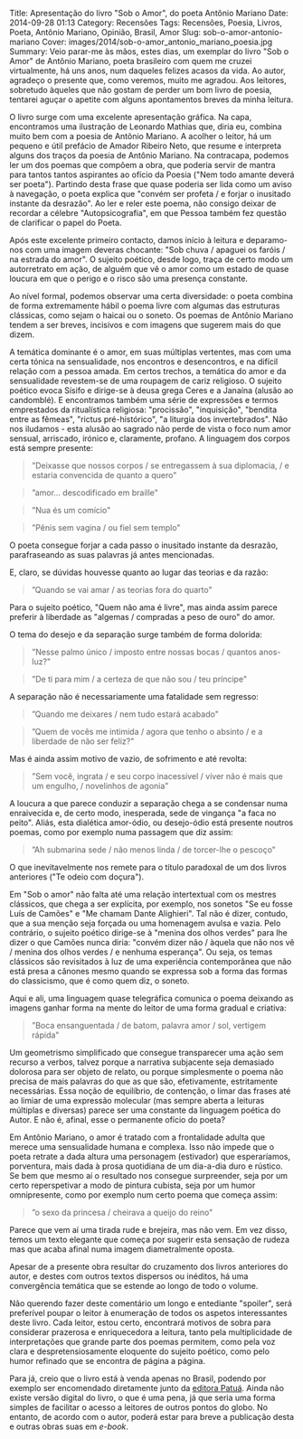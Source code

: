 Title: Apresentação do livro "Sob o Amor", do poeta Antônio Mariano
Date: 2014-09-28 01:13
Category: Recensões
Tags: Recensões, Poesia, Livros, Poeta, Antônio Mariano, Opinião, Brasil, Amor
Slug: sob-o-amor-antonio-mariano
Cover: images/2014/sob-o-amor_antonio_mariano_poesia.jpg
Summary: Veio parar-me às mãos, estes dias, um exemplar do livro "Sob o Amor" de Antônio Mariano, poeta brasileiro com quem me cruzei virtualmente, há uns anos, num daqueles felizes acasos da vida. Ao autor, agradeço o presente que, como veremos, muito me agradou. Aos leitores, sobretudo àqueles que não gostam de perder um bom livro de poesia, tentarei aguçar o apetite com alguns apontamentos breves da minha leitura.

O livro surge com uma excelente apresentação gráfica. Na capa, encontramos uma ilustração de Leonardo Mathias que, diria eu, combina muito bem com a poesia de Antônio Mariano. A acolher o leitor, há um pequeno e útil prefácio de Amador Ribeiro Neto, que resume e interpreta alguns dos traços da poesia de Antônio Mariano. Na contracapa, podemos ler um dos poemas que compõem a obra, que poderia servir de mantra para tantos tantos aspirantes ao ofício da Poesia ("Nem todo amante deverá ser poeta"). Partindo desta frase que quase poderia ser lida como um aviso à navegação, o poeta explica que "convém ser profeta / e forjar o inusitado instante da desrazão". Ao ler e reler este poema, não consigo deixar de recordar a célebre "Autopsicografia", em que Pessoa também fez questão de clarificar o papel do Poeta.

Após este excelente primeiro contacto, damos início à leitura e deparamo-nos com uma imagem deveras chocante: "Sob chuva / apaguei os faróis / na estrada do amor". O sujeito poético, desde logo, traça de certo modo um autorretrato em ação, de alguém que vê o amor como um estado de quase loucura em que o perigo e o risco são uma presença constante.

Ao nível formal, podemos observar uma certa diversidade: o poeta combina de forma extremamente hábil o poema livre com algumas das estruturas clássicas, como sejam o haicai ou o soneto. Os poemas de Antônio Mariano tendem a ser breves, incisivos e com imagens que sugerem mais do que dizem.

A temática dominante é o amor, em suas múltiplas vertentes, mas com uma certa tónica na sensualidade, nos encontros e desencontros, e na difícil relação com a pessoa amada. Em certos trechos, a temática do amor e da sensualidade revestem-se de uma roupagem de cariz religioso. O sujeito poético evoca Sísifo e dirige-se à deusa grega Ceres e a Janaína (alusão ao candomblé). E encontramos também uma série de expressões e termos emprestados da ritualística religiosa: "procissão", "inquisição", "bendita entre as fêmeas", "rictus pré-histórico", "a liturgia dos invertebrados". Não nos iludamos - esta alusão ao sagrado não perde de vista o foco num amor sensual, arriscado, irónico e, claramente, profano. A linguagem dos corpos está sempre presente:

> ”Deixasse que nossos corpos / se entregassem à sua diplomacia, / e estaria convencida de quanto a quero"

> ”amor... descodificado em braille"

> ”Nua és um comício"

> ”Pênis sem vagina / ou fiel sem templo"

O poeta consegue forjar a cada passo o inusitado instante da desrazão, parafraseando as suas palavras já antes mencionadas.

E, claro, se dúvidas houvesse quanto ao lugar das teorias e da razão:

> ”Quando se vai amar / as teorias fora do quarto"

Para o sujeito poético, "Quem não ama é livre", mas ainda assim parece preferir à liberdade as "algemas / compradas a peso de ouro" do amor.

O tema do desejo e da separação surge também de forma dolorida:

> ”Nesse palmo único / imposto entre nossas bocas / quantos anos-luz?"

> ”De ti para mim / a certeza de que não sou / teu príncipe"

A separação não é necessariamente uma fatalidade sem regresso:

> ”Quando me deixares / nem tudo estará acabado"

> ”Quem de vocês me intimida / agora que tenho o absinto / e a liberdade de não ser feliz?"

Mas é ainda assim motivo de vazio, de sofrimento e até revolta:

> ”Sem você, ingrata / e seu corpo inacessível / viver não é mais que um engulho, / novelinhos de agonia"

A loucura a que parece conduzir a separação chega a se condensar numa enraivecida e, de certo modo, inesperada, sede de vingança "a faca no peito". Aliás, esta dialética amor-ódio, ou desejo-ódio está presente noutros poemas, como por exemplo numa passagem que diz assim:

> ”Ah submarina sede / não menos linda / de torcer-lhe o pescoço"

O que inevitavelmente nos remete para o título paradoxal de um dos livros anteriores ("Te odeio com doçura").

Em "Sob o amor" não falta até uma relação intertextual com os mestres clássicos, que chega a ser explícita, por exemplo, nos sonetos "Se eu fosse Luís de Camões" e "Me chamam Dante Alighieri". Tal não é dizer, contudo, que a sua menção seja forçada ou uma homenagem avulsa e vazia. Pelo contrário, o sujeito poético dirige-se à "menina dos olhos verdes" para lhe dizer o que Camões nunca diria: "convém dizer não / àquela que não nos vê / menina dos olhos verdes / e nenhuma esperança". Ou seja, os temas clássicos são revisitados à luz de uma experiência contemporânea que não está presa a cânones mesmo quando se expressa sob a forma das formas do classicismo, que é como quem diz, o soneto.

Aqui e ali, uma linguagem quase telegráfica comunica o poema deixando as imagens ganhar forma na mente do leitor de uma forma gradual e criativa:

> ”Boca ensanguentada / de batom, palavra amor / sol, vertigem rápida"

Um geometrismo simplificado que consegue transparecer uma ação sem recurso a verbos, talvez porque a narrativa subjacente seja demasiado dolorosa para ser objeto de relato, ou porque simplesmente o poema não precisa de mais palavras do que as que são, efetivamente, estritamente necessárias. Essa noção de equilíbrio, de contenção, o limar das frases até ao limiar de uma expressão molecular (mas sempre aberta a leituras múltiplas e diversas) parece ser uma constante da linguagem poética do Autor. E não é, afinal, esse o permanente ofício do poeta?

Em Antônio Mariano, o amor é tratado com a frontalidade adulta que merece uma sensualidade humana e complexa. Isso não impede que o poeta retrate a dada altura uma personagem (estivador) que esperaríamos, porventura, mais dada à prosa quotidiana de um dia-a-dia duro e rústico. Se bem que mesmo aí o resultado nos consegue surpreender, seja por um certo reperspetivar a modo de pintura cubista, seja por um humor omnipresente, como por exemplo num certo poema que começa assim:

> ”o sexo da princesa / cheirava a queijo do reino"

Parece que vem aí uma tirada rude e brejeira, mas não vem. Em vez disso, temos um texto elegante que começa por sugerir esta sensação de rudeza mas que acaba afinal numa imagem diametralmente oposta.

Apesar de a presente obra resultar do cruzamento dos livros anteriores do autor, e destes com outros textos dispersos ou inéditos, há uma convergência temática que se estende ao longo de todo o volume.

Não querendo fazer deste comentário um longo e entediante "spoiler", será preferível poupar o leitor à enumeração de todos os aspetos interessantes deste livro. Cada leitor, estou certo, encontrará motivos de sobra para considerar prazerosa e enriquecedora a leitura, tanto pela multiplicidade de interpretações que grande parte dos poemas permitem, como pela voz clara e despretensiosamente eloquente do sujeito poético, como pelo humor refinado que se encontra de página a página.

Para já, creio que o livro está à venda apenas no Brasil, podendo por exemplo ser encomendado diretamente junto da [editora Patuá](http://www.editorapatua.com.br/index.php?option=com_content&view=article&id=155&Itemid=55). Ainda não existe versão digital do livro, o que é uma pena, já que seria uma forma simples de facilitar o acesso a leitores de outros pontos do globo. No entanto, de acordo com o autor, poderá estar para breve a publicação desta e outras obras suas em *e-book*. 




